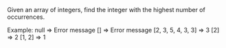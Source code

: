 Given an array of integers, find the integer with the highest number of occurrences.

Example:
null => Error message 
[] => Error message
[2, 3, 5, 4, 3, 3] => 3
[2] => 2
[1, 2] => 1
